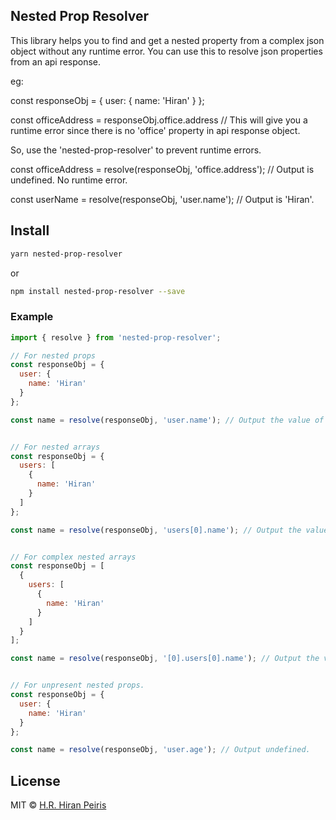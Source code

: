 ## Nested Prop Resolver
This library helps you to find and get a nested property from a complex json object without any runtime error.
You can use this to resolve json properties from an api response.

eg:

const responseObj = {
  user: {
    name: 'Hiran'
  }
};

const officeAddress = responseObj.office.address // This will give you a runtime error since there is no 'office' property in api response object.

So, use the 'nested-prop-resolver' to prevent runtime errors.

const officeAddress = resolve(responseObj, 'office.address'); // Output is undefined. No runtime error.

const userName = resolve(responseObj, 'user.name'); // Output is 'Hiran'.


## Install
```sh
yarn nested-prop-resolver
```
or
```sh
npm install nested-prop-resolver --save

```

### Example

```js
import { resolve } from 'nested-prop-resolver';

// For nested props
const responseObj = {
  user: {
    name: 'Hiran'
  }
};

const name = resolve(responseObj, 'user.name'); // Output the value of name property.


// For nested arrays
const responseObj = {
  users: [
    {
      name: 'Hiran'
    }
  ]
};

const name = resolve(responseObj, 'users[0].name'); // Output the value of name property.


// For complex nested arrays
const responseObj = [
  {
    users: [
      {
        name: 'Hiran'
      }
    ]
  }
];

const name = resolve(responseObj, '[0].users[0].name'); // Output the value of name property.


// For unpresent nested props.
const responseObj = {
  user: {
    name: 'Hiran'
  }
};

const name = resolve(responseObj, 'user.age'); // Output undefined.

```


## License

MIT © [H.R. Hiran Peiris](https://github.com/hiranpeiris)
